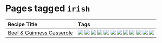 # Pages tagged `irish`

|Recipe Title|Tags
|:---|:---|
|[Beef & Guinness Casserole](../recipes/beefandguinnesscasserole.md)|[![](https://img.shields.io/badge/tag-amazing-b7439e)](../tags/amazing.md) [![](https://img.shields.io/badge/tag-baked-c6d429)](../tags/baked.md) [![](https://img.shields.io/badge/tag-beef-208450)](../tags/beef.md) [![](https://img.shields.io/badge/tag-casserole-8a534c)](../tags/casserole.md) [![](https://img.shields.io/badge/tag-dinner-e4f90)](../tags/dinner.md) [![](https://img.shields.io/badge/tag-guinness-94b8ca)](../tags/guinness.md) [![](https://img.shields.io/badge/tag-irish-42963a)](../tags/irish.md) [![](https://img.shields.io/badge/tag-large_quantity-f47a18)](../tags/large_quantity.md) [![](https://img.shields.io/badge/tag-long_cook_time-9d5b24)](../tags/long_cook_time.md) [![](https://img.shields.io/badge/tag-long_prep_time-3a4f8e)](../tags/long_prep_time.md) [![](https://img.shields.io/badge/tag-messy-9acea8)](../tags/messy.md) [![](https://img.shields.io/badge/tag-tricky-99d437)](../tags/tricky.md)|